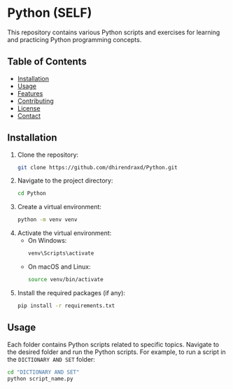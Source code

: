# Python (SELF)

This repository contains various Python scripts and exercises for learning and practicing Python programming concepts.

## Table of Contents

- [Installation](#installation)
- [Usage](#usage)
- [Features](#features)
- [Contributing](#contributing)
- [License](#license)
- [Contact](#contact)

## Installation

1. Clone the repository:
    ```bash
    git clone https://github.com/dhirendraxd/Python.git
    ```
2. Navigate to the project directory:
    ```bash
    cd Python
    ```
3. Create a virtual environment:
    ```bash
    python -m venv venv
    ```
4. Activate the virtual environment:
    - On Windows:
        ```bash
        venv\Scripts\activate
        ```
    - On macOS and Linux:
        ```bash
        source venv/bin/activate
        ```
5. Install the required packages (if any):
    ```bash
    pip install -r requirements.txt
    ```

## Usage

Each folder contains Python scripts related to specific topics. Navigate to the desired folder and run the Python scripts. For example, to run a script in the `DICTIONARY AND SET` folder:

```bash
cd "DICTIONARY AND SET"
python script_name.py
